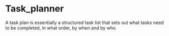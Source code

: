 # Task_planner
A task plan is essentially a structured task list that sets out what tasks need to be completed, in what order, by when and by who

